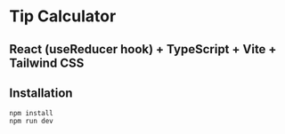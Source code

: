 # Tip Calculator

## React (useReducer hook) + TypeScript + Vite + Tailwind CSS

## Installation
`npm install`  
`npm run dev`
